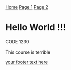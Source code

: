 
<!DOCTYPE html>
<html>

<head>
<link rel="stylesheet" type="text/css" href="style.css"/>
<title>CODE 1230 Website</title>
</head>

<body>

 <div class="topnav" id="myTopnav">
 <a href="index.html">Home</a>
 <a href="Page 1html">Page 1</a>
<a href="Page 2.html">Page 2</a>

 </div>


<h1>Hello World !!!</h1>

<p>CODE 1230<br><br>
This course is terrible
</p>


<footer> 
<a href="https://github.com/madeleinejohanson"> your footer text here</a>
</footer>

</body>

</html>
